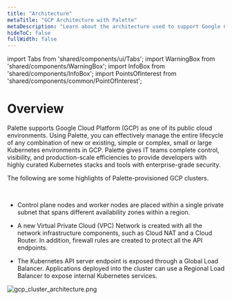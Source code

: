 ```yaml
---
title: "Architecture"
metaTitle: "GCP Architecture with Palette"
metaDescription: "Learn about the architecture used to support Google Cloud using Palette."
hideToC: false
fullWidth: false
---
```


import Tabs from 'shared/components/ui/Tabs';
import WarningBox from 'shared/components/WarningBox';
import InfoBox from 'shared/components/InfoBox';
import PointsOfInterest from 'shared/components/common/PointOfInterest';

# Overview

Palette supports Google Cloud Platform (GCP) as one of its public cloud environments. Using Palette, you can effectively manage the entire lifecycle of any combination of new or existing, simple or complex, small or large Kubernetes environments in GCP. Palette gives IT teams complete control, visibility, and production-scale efficiencies to provide developers with highly curated Kubernetes stacks and tools with enterprise-grade security.

The following are some highlights of Palette-provisioned GCP clusters.

<br />

- Control plane nodes and worker nodes are placed within a single private subnet that spans different availability zones within a region.


- A new Virtual Private Cloud (VPC) Network is created with all the network infrastructure components, such as Cloud NAT and a Cloud Router. In addition, firewall rules are created to protect all the API endpoints.


- The Kubernetes API server endpoint is exposed through a Global Load Balancer. Applications deployed into the cluster can use a Regional Load Balancer to expose internal Kubernetes services.


![gcp_cluster_architecture.png](/gcp_cluster_architecture.png)